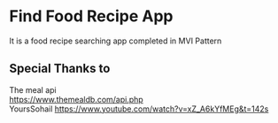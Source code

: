# Find Food Recipe App
It is a food recipe searching app completed in MVI Pattern
## Special Thanks to 
   The meal api  
   https://www.themealdb.com/api.php  
   YoursSohail  https://www.youtube.com/watch?v=xZ_A6kYfMEg&t=142s  


